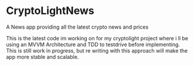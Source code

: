 # CryptoLightNews
A News app providing all the latest crypto news and prices

This is the latest code im working on for my cryptolight project
where i ll be using an MVVM Architecture and TDD to testdrive before implementing.
This is still work in progress, but re writing with this
approach will make the app more stable and scalable.


